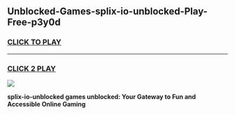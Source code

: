 
## Unblocked-Games-splix-io-unblocked-Play-Free-p3y0d
<h3>
<a href="https://premium76.site?title=splix-io-unblocked&ref=18A1">CLICK TO PLAY</a></h3>
<hr>

<h3>
<a href="https://premium76.site?title=splix-io-unblocked&ref=18A1">CLICK 2 PLAY</a>
  
</h3>

<a href="https://premium76.site?title=splix-io-unblocked&ref=18A1"><img src="https://clearcache.store/games.png"></a>


**splix-io-unblocked games unblocked: Your Gateway to Fun and Accessible Online Gaming**
